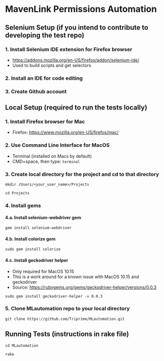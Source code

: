 # MavenLink Permissions Automation

## Selenium Setup (if you intend to contribute to developing the test repo)
### 1. Install Selenium IDE extension for Firefox browser
- https://addons.mozilla.org/en-US/firefox/addon/selenium-ide/
- Used to build scripts and get selectors

### 2. Install an IDE for code editing

### 3. Create Github account

## Local Setup (required to run the tests locally)
### 1. Install Firefox browser for Mac
- Firefox: https://www.mozilla.org/en-US/firefox/mac/

### 2. Use Command Line Interface for MacOS
- Terminal (installed on Macs by default)
- CMD+space, then type: `terminal`

### 3. Create local directory for the project and cd to that directory
`mkdir /Users/<your_user_name>/Projects`

`cd Projects`

### 4. Install gems
#### 4.a.  Install selenium-webdriver gem
`gem install selenium-webdriver`
#### 4.b.  Install colorize gem
`sudo gem install colorize`
#### 4.c.  Install geckodriver helper 
- Only required for MacOS 10.15 
- This is a work around for a known issue with MacOS 10.15 and geckodriver
- Source: https://rubygems.org/gems/geckodriver-helper/versions/0.0.3
  
`sudo gem install geckodriver-helper -v 0.0.3`

### 5. Clone MLautomation repo to your local directory
`git clone https://github.com/Triprime/MLautomation.git`
  

## Running Tests (instructions in rake file)
`cd MLautomation`

`rake`
